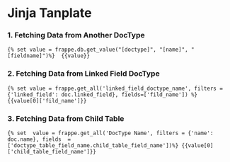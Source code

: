 # Jinja Tanplate 

### 1. Fetching Data from Another DocType
```
{% set value = frappe.db.get_value("[doctype]", "[name]", "[fieldname]")%}  {{value}}
```
### 2. Fetching Data from Linked Field DocType
```
{% set value = frappe.get_all('linked_field_doctype_name', filters = {'linked_field': doc.linked_field}, fields=['fild_name']) %}	{{value[0]['fild_name']}}
```
### 3. Fetching Data from Child Table
```
{% set  value = frappe.get_all('DocType Name', filters = {'name': doc.name}, fields  = ['doctype_table_field_name.child_table_field_name'])%} {{value[0]['child_table_field_name']}}
```
